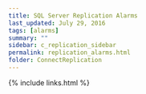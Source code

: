 ```yaml
---
title: SQL Server Replication Alarms
last_updated: July 29, 2016
tags: [alarms]
summary: ""
sidebar: c_replication_sidebar
permalink: replication_alarms.html
folder: ConnectReplication
---
```





{% include links.html %}
